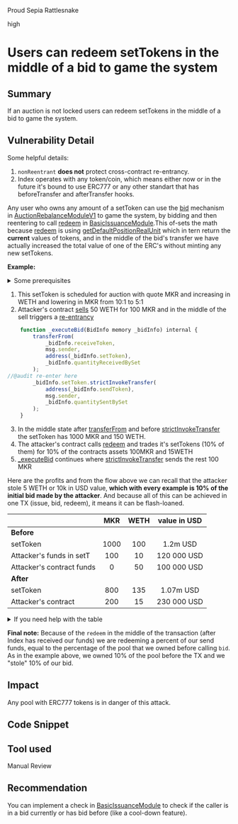 Proud Sepia Rattlesnake

high

# Users can redeem setTokens in the middle of a bid to game the system

## Summary
If an auction is not locked users can redeem setTokens in the middle of a bid to game the system. 

## Vulnerability Detail
Some helpful details:
1. `nonReentrant` **does not** protect cross-contract re-entrancy.
2. Index operates with any token/coin, which means either now or in the future it's bound to use ERC777 or any other standart that has beforeTransfer and afterTransfer hooks.
     
Any user who owns any amount of a setToken can use the [bid](https://github.com/sherlock-audit/2023-06-Index/blob/main/index-protocol/contracts/protocol/modules/v1/AuctionRebalanceModuleV1.sol#L309-L348) mechanism in [AuctionRebalanceModuleV1](https://github.com/sherlock-audit/2023-06-Index/blob/main/index-protocol/contracts/protocol/modules/v1/AuctionRebalanceModuleV1.sol) to game the system, by bidding and then reentering to call [redeem](https://github.com/sherlock-audit/2023-06-Index/blob/main/index-protocol/contracts/protocol/modules/v1/BasicIssuanceModule.sol#L129-L163) in [BasicIssuanceModule](https://github.com/sherlock-audit/2023-06-Index/blob/main/index-protocol/contracts/protocol/modules/v1/BasicIssuanceModule.sol).This of-sets the math because [redeem](https://github.com/sherlock-audit/2023-06-Index/blob/main/index-protocol/contracts/protocol/modules/v1/BasicIssuanceModule.sol#L129-L163) is using [getDefaultPositionRealUnit](https://github.com/sherlock-audit/2023-06-Index/blob/main/index-protocol/contracts/protocol/modules/v1/BasicIssuanceModule.sol#L149) which in tern return the **current** values of tokens, and in the middle of the bid's transfer we have actually increased the total value of one of the ERC's without minting any new setTokens.

**Example:**
<details><summary> Some prerequisites </summary> 
We are gonna use any ERC777 token that can reenter. No matter which token as long as it has beforeTransfer or afterTransfer hook.

- Price of MKR  : 1000$
- Price of WETH: 2000$
- Set token with MRK : WETH  has 1000 MKR and 100 WETH, attacker owns 10% of it, amount equivalent to 100MKR and 10WETH
- Attacker also holds 50 WETH in his contract, this is needed for the execution.

</details>

1. This setToken is scheduled for auction with quote MKR and increasing in WETH and lowering in MKR from 10:1 to 5:1
2. Attacker's contract [sells](https://github.com/sherlock-audit/2023-06-Index/blob/main/index-protocol/contracts/protocol/modules/v1/AuctionRebalanceModuleV1.sol#L309) 50 WETH for  100 MKR and in the middle of the sell triggers a [re-entrancy](https://github.com/sherlock-audit/2023-06-Index/blob/main/index-protocol/contracts/protocol/modules/v1/AuctionRebalanceModuleV1.sol#L934-L953)
```jsx
    function _executeBid(BidInfo memory _bidInfo) internal {
        transferFrom(
            _bidInfo.receiveToken,
            msg.sender,
            address(_bidInfo.setToken),
            _bidInfo.quantityReceivedBySet
        );
//@audit re-enter here
        _bidInfo.setToken.strictInvokeTransfer(
            address(_bidInfo.sendToken),
            msg.sender,
            _bidInfo.quantitySentBySet
        );
    }
```
3. In the middle state after  [transferFrom](https://github.com/sherlock-audit/2023-06-Index/blob/main/index-protocol/contracts/protocol/modules/v1/AuctionRebalanceModuleV1.sol#L940-L945) and before [strictInvokeTransfer](https://github.com/sherlock-audit/2023-06-Index/blob/main/index-protocol/contracts/protocol/modules/v1/AuctionRebalanceModuleV1.sol#L948-L952) the setToken has 1000 MKR and 150 WETH.
4. The attacker's contract calls [redeem](https://github.com/sherlock-audit/2023-06-Index/blob/main/index-protocol/contracts/protocol/modules/v1/BasicIssuanceModule.sol#L129-L163) and trades it's setTokens (10% of them) for 10% of the contracts assets 100MKR and 15WETH
5. [_executeBid](https://github.com/sherlock-audit/2023-06-Index/blob/main/index-protocol/contracts/protocol/modules/v1/AuctionRebalanceModuleV1.sol#L934-L953) continues where [strictInvokeTransfer](https://github.com/sherlock-audit/2023-06-Index/blob/main/index-protocol/contracts/protocol/modules/v1/AuctionRebalanceModuleV1.sol#L948-L952) sends the rest 100 MKR

Here are the profits and from the flow above we can recall that the attacker stole 5 WETH or 10k in USD value, **which with every example is 10% of the initial bid made by the attacker**. And because all of this can be achieved in one TX (issue, bid, redeem), it means it can be flash-loaned.

|                           |  MKR | WETH | value in USD |
|---------------------------|:----:|:----:|:------------:|
|         **Before**        |      |      |              |
| setToken                  | 1000 |  100 |   1.2m USD   |
| Attacker's funds in setT  |  100 |  10  |  120 000 USD |
| Attacker's contract funds |   0  |  50  |  100 000 USD |
|         **After**         |      |      |              |
| setToken                  |  800 |  135 |     1.07m USD  |
| Attacker's contract       |  200 |  15  |  230 000 USD |

<details><summary> If you need help with the table </summary> 
It might be confusing with all these numbers so let me simplify it.

 1. Before the attack attacker had 100 MKR and 10 WETH **in the setToken contract**  and 50 WETH on it's own contract, if he wanted he could have redeem before and gotten 100MKR : 60 WETH 
 2. SetToken has ownership of the attacker funds (and many other users) so it has in total 1000 MKR and 100 WETH
 3. By the end the attacker gamed the system with 5 WETH  which is 10% of his trade when calling bid.

</details>

 **Final note:**
Because of the `redeem` in the middle of the transaction (after Index has received our funds) we are redeeming a percent of our send funds, equal to the percentage of the pool that we owned before calling `bid`. As in the example above, we owned 10% of the pool before the TX and we "stole" 10% of our bid.

## Impact
Any pool with ERC777 tokens is in danger of this attack.

## Code Snippet

## Tool used

Manual Review

## Recommendation
You can implement a check in [BasicIssuanceModule](https://github.com/sherlock-audit/2023-06-Index/blob/main/index-protocol/contracts/protocol/modules/v1/BasicIssuanceModule.sol) to check if the caller is in a bid currently or has bid before (like a cool-down feature).